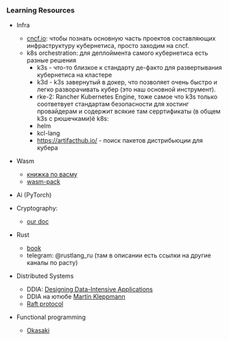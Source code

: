 ### Learning Resources

- Infra
  - [cncf.io](https://www.cncf.io/projects/): чтобы познать основную часть
    проектов составляющих инфраструктуру кубернетиса, просто заходим на cncf.
  - k8s orchestration: для деплоймента самого кубернетиса есть разные решения
     - k3s - что-то близкое к стандарту де-факто для развертывания кубернетиса на кластере
     - k3d - k3s завернутый в докер, что позволяет очень быстро и легко разворачивать кубер (это наш основной инструмент).
     - rke-2: Rancher Kubernetes Engine, тоже самое что k3s только соответвует стандартам безопасности для хостинг провайдерам и содержит всякие там серртификаты (в общем k3s с рюшечками)ё
  k8s:
     - helm
     - kcl-lang
     - https://artifacthub.io/ - поиск пакетов дистрибьюции для кубера

- Wasm
  - [книжка по васму](https://rustwasm.github.io/docs/book/)
  - [wasm-pack](https://rustwasm.github.io/docs/wasm-pack/)

- Ai (PyTorch)
- Cryptography:
  - [our doc](encryption.md) 

- Rust
  - [book](https://doc.rust-lang.org/book/)
  - telegram: @rustlang_ru (там в описании есть ссылки на другие каналы по расту)

- Distributed Systems 
  - DDIA: [Designing Data-Intensive Applications](https://github.com/lafengnan/ebooks-1/blob/master/Designing%20Data%20Intensive%20Applications.pdf)
  - DDIA на ютюбе [Martin Kleppmann](https://www.youtube.com/@kleppmann/videos)
  - [Raft protocol](https://raft.github.io/)
   
- Functional programming
  - [Okasaki](https://github.com/aistrate/Articles/blob/master/Haskell/Purely%20Functional%20Data%20Structures%20(Okasaki).pdf)
  